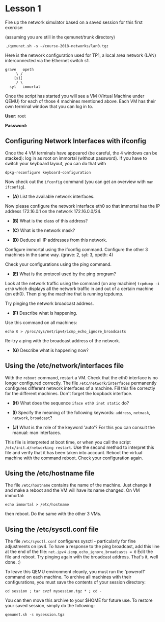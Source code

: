 # Lesson 1

Fire up the network simulator based on a saved session for this first exercise:

(assuming you are still in the qemunet/trunk directory)

    ./qemunet.sh -s ~/course-2018-networks/lan0.tgz

Here is the network configuration used for TP1, a local area network (LAN) interconnected via the Ethernet switch s1.

    grave   opeth
         \ /
        [s1]
         / \
      syl   immortal

Once the script has started you will see a VM (Virtual Machine under QEMU) for each of those 4 machines mentioned above. Each VM has their own terminal window that you can log in to.

**User:** root

**Password:**

## Configuring Network Interfaces with ifconfig

Once the 4 VM terminals have appeared (be careful, the 4 windows can be stacked): log in as root on immortal (without password). If you have to switch your keyboard layout, you can do that with


    dpkg-reconfigure keyboard-configuration

Now check out the `ifconfig` command (you can get an overview with `man ifconfig`).

- **(A)** List the available network interfaces.

Now please configure the network interface eth0 so that immortal has the IP address 172.16.0.1 on the network 172.16.0.0/24.

- **(B)** What is the class of this address?
- **(C)** What is the network mask?

- **(D)** Deduce all IP addresses from this network.

Configure immortal using the ifconfig command. Configure the other 3 machines in the same way. (grave: 2, syl: 3, opeth: 4)

Check your configurations using the ping command.

- **(E)** What is the protocol used by the ping program?

Look at the network traffic using the command (on any machine) `tcpdump -i eth0` which displays all the network traffic in and out of a certain machine (on eth0). Then ping the machine that is running tcpdump.

Try pinging the network broadcast address.

- **(F)** Describe what is happening.

Use this command on all machines:

    echo 0 > /proc/sys/net/ipv4/icmp_echo_ignore_broadcasts

Re-try a ping with the broadcast address of the network.

- **(G)** Describe what is happening now?

## Using the /etc/network/interfaces file

With the `reboot` command, restart a VM. Check that the eth0 interface is no longer configured correctly.
The file `/etc/network/interfaces`  permanently configures different network interfaces of a machine. Fill this file correctly for the different machines. Don't forget the loopback interface.

- **(H)** What does the sequence `iface eth0 inet static` do?

- **(I)** Specify the meaning of the following keywords: `address`, `netmask`, `network`, `broadcast`?
- **(J)** What is the role of the keyword 'auto'? For this you can consult the manual: man interfaces.

This file is interpreted at boot time, or when you call the script `/etc/init.d/networking restart`. Use the second method to interpret this file and verify that it has been taken into account.
Reboot the virtual machine with the command reboot. Check your configuration again.

## Using the /etc/hostname file

The file `/etc/hostname` contains the name of the machine. Just change it and make a reboot and the VM will have its name changed.
On VM immortal:

    echo immortal > /etc/hostname

then reboot. Do the same with the other 3 VMs.

## Using the /etc/sysctl.conf file

The file `/etc/sysctl.conf` configures sysctl - particularly for fine adjustments on ipv4.
To have a response to the ping broadcast, add this line at the end of the file: `net.ipv4.icmp_echo_ignore_broadcasts = 0`
Edit the file and reboot.
Try pinging again with the broadcast address.
That's it, well done. :)

To leave this QEMU environment cleanly, you must run the 'poweroff' command on each machine. To archive all machines with their configurations, you must save the contents of your session directory:

    cd session ; tar cvzf mysession.tgz * ; cd -

You can then move this archive to your $HOME for future use. To restore your saved session, simply do the following:

    qemunet.sh -s mysession.tgz
